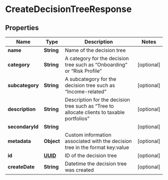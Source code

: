 
# CreateDecisionTreeResponse

## Properties
Name | Type | Description | Notes
------------ | ------------- | ------------- | -------------
**name** | **String** | Name of the decision tree | 
**category** | **String** | A category for the decision tree such as “Onboarding” or “Risk Profile” |  [optional]
**subcategory** | **String** | A subcategory for the decision tree such as “Income-related” |  [optional]
**description** | **String** | Description for the decision tree such as “Tree to allocate clients to taxable portfolios” |  [optional]
**secondaryId** | **String** |  |  [optional]
**metadata** | **Object** | Custom information associated with the decision tree in the format key:value |  [optional]
**id** | [**UUID**](UUID.md) | ID of the decision tree |  [optional]
**createDate** | **String** | Datetime the decision tree was created |  [optional]



